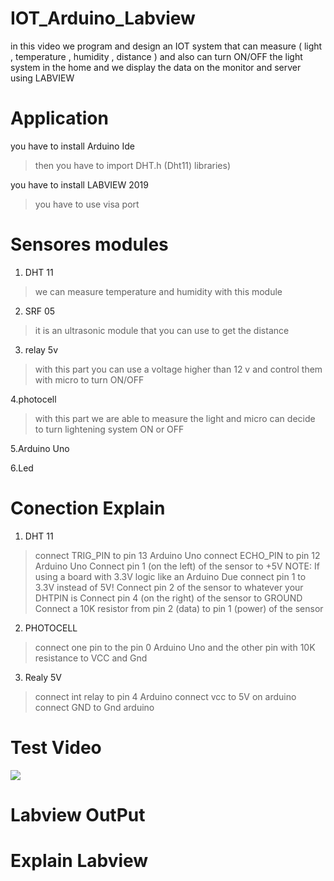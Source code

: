 # IOT_Arduino_Labview
in this video we program and design an IOT system that can measure ( light , temperature , humidity , distance ) and also can turn ON/OFF the light system in the home and we display the data on the monitor and server using LABVIEW

# Application

 you have to install Arduino Ide
 > then you have to import DHT.h (Dht11) libraries)
 
 you have to install LABVIEW 2019 
 > you have to use visa port 
 
# Sensores modules

1. DHT 11 
> we can measure temperature and humidity with this module 

2. SRF 05
> it is an ultrasonic module that you can use to get the distance 

3. relay 5v
> with this part you can use a voltage higher than 12 v and control them with micro to turn ON/OFF

4.photocell
> with this part we are able to measure the light and micro can decide to turn lightening system ON or OFF

5.Arduino Uno

6.Led


# Conection Explain

1. DHT 11
> connect TRIG_PIN to pin 13 Arduino Uno
> connect ECHO_PIN to pin 12 Arduino Uno
> Connect pin 1 (on the left) of the sensor to +5V
> NOTE: If using a board with 3.3V logic like an Arduino Due connect pin 1 to 3.3V instead of 5V!
> Connect pin 2 of the sensor to whatever your DHTPIN is
> Connect pin 4 (on the right) of the sensor to GROUND
> Connect a 10K resistor from pin 2 (data) to pin 1 (power) of the sensor

2. PHOTOCELL
> connect one pin to the pin 0 Arduino Uno
> and the other pin with 10K resistance to VCC and Gnd

3. Realy 5V
> connect int relay to pin 4 Arduino
> connect vcc to 5V on arduino
> connect GND to Gnd arduino



# Test Video
![](https://github.com/mohammadst99/IOT_Arduino_Labview/blob/main/test.gif)

# Labview OutPut

# Explain Labview 
